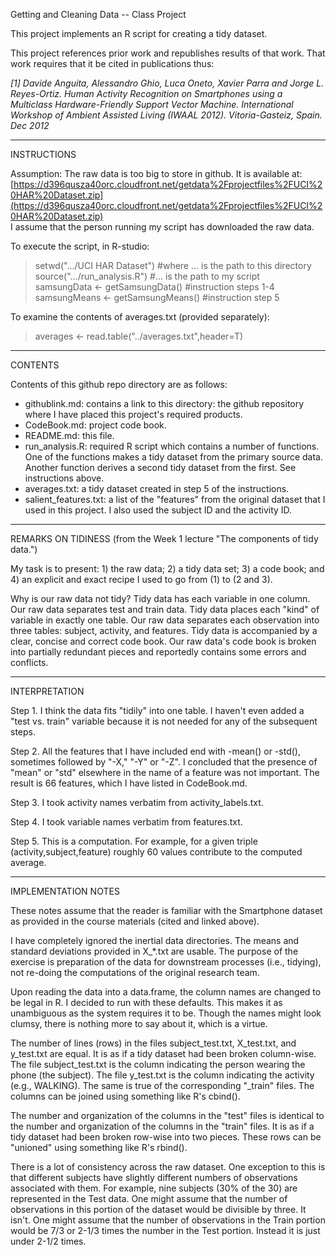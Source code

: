 Getting and Cleaning Data -- Class Project

This project implements an R script for creating a tidy dataset.

This project references prior work and republishes results of that work. That work requires that it be cited in publications thus:

*[1] Davide Anguita, Alessandro Ghio, Luca Oneto, Xavier Parra and Jorge L. Reyes-Ortiz. Human Activity Recognition on Smartphones using a Multiclass Hardware-Friendly Support Vector Machine. International Workshop of Ambient Assisted Living (IWAAL 2012). Vitoria-Gasteiz, Spain. Dec 2012*

----------

INSTRUCTIONS

Assumption: The raw data is too big to store in github. It is available at:  
[https://d396qusza40orc.cloudfront.net/getdata%2Fprojectfiles%2FUCI%20HAR%20Dataset.zip](https://d396qusza40orc.cloudfront.net/getdata%2Fprojectfiles%2FUCI%20HAR%20Dataset.zip)  
I assume that the person running my script has downloaded the raw data. 

To execute the script, in R-studio:
> setwd(".../UCI HAR Dataset") #where ... is the path to this directory  
> source(".../run_analysis.R") #... is the path to my script  
> samsungData <- getSamsungData() #instruction steps 1-4  
> samsungMeans <- getSamsungMeans() #instruction step 5

To examine the contents of averages.txt (provided separately):
> averages <- read.table("../averages.txt",header=T)

----------

CONTENTS

Contents of this github repo directory are as follows:


- githublink.md: contains a link to this directory: the github repository where I have placed this project's required products.
- CodeBook.md: project code book.
- README.md: this file.
- run_analysis.R: required R script which contains a number of functions. One of the functions makes a tidy dataset from the primary source data. Another function derives a second tidy dataset from the first. See instructions above.
- averages.txt: a tidy dataset created in step 5 of the instructions.
- salient_features.txt: a list of the "features" from the original dataset that I used in this project. I also used the subject ID and the activity ID.

----------
REMARKS ON TIDINESS (from the Week 1 lecture "The components of tidy data.")

My task is to present: 1) the raw data; 2) a tidy data set; 3) a code book; and 4) an explicit and exact recipe I used to go from (1) to (2 and 3).

Why is our raw data not tidy? Tidy data has each variable in one column. Our raw data separates test and train data. Tidy data places each "kind" of variable in exactly one table. Our raw data separates each observation into three tables: subject, activity, and features. Tidy data is accompanied by a clear, concise and correct code book. Our raw data's code book is broken into partially redundant pieces and reportedly contains some errors and conflicts.

----------

INTERPRETATION

Step 1.  I think the data fits "tidily" into one table. I haven't even added a "test vs. train" variable because it is not needed for any of the subsequent steps.

Step 2. All the features that I have included end with -mean() or -std(), sometimes followed by "-X," "-Y" or "-Z". I concluded that the presence of "mean" or "std" elsewhere in the name of a feature was not important. The result is 66 features, which I have listed in CodeBook.md.

Step 3. I took activity names verbatim from activity_labels.txt.

Step 4. I took variable names verbatim from features.txt.

Step 5. This is a computation. For example, for a given triple (activity,subject,feature) roughly 60 values contribute to the computed average. 

----------

IMPLEMENTATION NOTES

These notes assume that the reader is familiar with the Smartphone dataset as provided in the course materials (cited and linked above).

I have completely ignored the inertial data directories. The means and standard deviations provided in X_*.txt are usable. The purpose of the exercise is preparation of the data for downstream processes (i.e., tidying), not re-doing the computations of the original research team.

Upon reading the data into a data.frame, the column names are changed to be legal in R. I decided to run with these defaults. This makes it as unambiguous as the system requires it to be. Though the names might look clumsy, there is nothing more to say about it, which is a virtue.

The number of lines (rows) in the files subject_test.txt, X_test.txt, and y_test.txt are equal. It is as if a tidy dataset had been broken column-wise. The file subject_test.txt is the column indicating the person wearing the phone (the subject). The file y_test.txt is the column indicating the activity (e.g., WALKING). The same is true of the corresponding "_train" files. The columns can be joined using something like R's cbind().

The number and organization of the columns in the "test" files is identical to the number and organization of the columns in the "train" files. It is as if a tidy dataset had been broken row-wise into two pieces. These rows can be "unioned" using something like R's rbind().

There is a lot of consistency across the raw dataset. One exception to this is that different subjects have slightly different numbers of observations associated with them. For example, nine subjects (30% of the 30) are represented in the Test data. One might assume that the number of observations in this portion of the dataset would be divisible by three. It isn't. One might assume that the number of observations in the Train portion would be 7/3 or 2-1/3 times the number in the Test portion. Instead it is just under 2-1/2 times.

